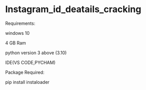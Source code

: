 # Instagram_id_deatails_cracking

Requirements:

windows 10

4 GB Ram 
 
python version 3 above (3.10)

IDE(VS CODE,PYCHAM)

Package Required:

pip install instaloader
